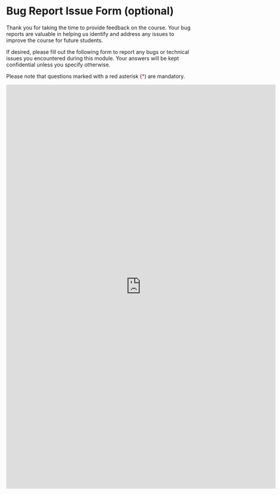 # Bug Report Issue Form (optional)

Thank you for taking the time to provide feedback on the course. Your bug reports are valuable in helping us identify and address any issues to improve the course for future students.

If desired, please fill out the following form to report any bugs or technical issues you encountered during this module. Your answers will be kept confidential unless you specify otherwise. 

Please note that questions marked with a red asterisk (<span style="color:red">*</span>) are mandatory.

<iframe src="https://docs.google.com/forms/d/e/1FAIpQLSdBIiXzrICmXA5AS0RnXGm8VBAspyVDEnbk8HYq9-6pE12nyg/viewform?embedded=true&entry.773889902=4. Maximum Likelihood Estimation" width="720" height="1080" frameborder="0" marginheight="0" marginwidth="0">Laden…</iframe>